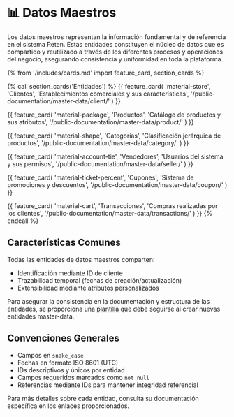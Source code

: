 # 📊 Datos Maestros

Los datos maestros representan la información fundamental y de referencia en el sistema Reten. Estas entidades constituyen el núcleo de datos que es compartido y reutilizado a través de los diferentes procesos y operaciones del negocio, asegurando consistencia y uniformidad en toda la plataforma.

{% from '/includes/cards.md' import feature_card, section_cards %}

{% call section_cards('Entidades') %}
{{ feature_card(
    'material-store',
    'Clientes',
    'Establecimientos comerciales y sus características',
    '/public-documentation/master-data/client/'
) }}

{{ feature_card(
    'material-package',
    'Productos',
    'Catálogo de productos y sus atributos',
    '/public-documentation/master-data/product/'
) }}

{{ feature_card(
    'material-shape',
    'Categorías',
    'Clasificación jerárquica de productos',
    '/public-documentation/master-data/category/'
) }}

{{ feature_card(
    'material-account-tie',
    'Vendedores',
    'Usuarios del sistema y sus permisos',
    '/public-documentation/master-data/seller/'
) }}

{{ feature_card(
    'material-ticket-percent',
    'Cupones',
    'Sistema de promociones y descuentos',
    '/public-documentation/master-data/coupon/'
) }}

{{ feature_card(
    'material-cart',
    'Transacciones',
    'Compras realizadas por los clientes',
    '/public-documentation/master-data/transactions/'
) }}
{% endcall %}

## Características Comunes

Todas las entidades de datos maestros comparten:

- Identificación mediante ID de cliente
- Trazabilidad temporal (fechas de creación/actualización)
- Extensibilidad mediante atributos personalizados

Para asegurar la consistencia en la documentación y estructura de las entidades, se proporciona una [plantilla](./_template.md) que debe seguirse al crear nuevas entidades master-data.

## Convenciones Generales

- Campos en `snake_case`
- Fechas en formato ISO 8601 (UTC)
- IDs descriptivos y únicos por entidad
- Campos requeridos marcados como `not null`
- Referencias mediante IDs para mantener integridad referencial

Para más detalles sobre cada entidad, consulta su documentación específica en los enlaces proporcionados.